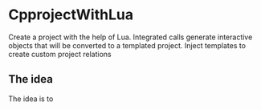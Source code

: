 # CpprojectWithLua
Create a project with the help of Lua. Integrated calls generate interactive objects that will be converted to a templated project. Inject templates to create custom project relations

## The idea
The idea is to 
